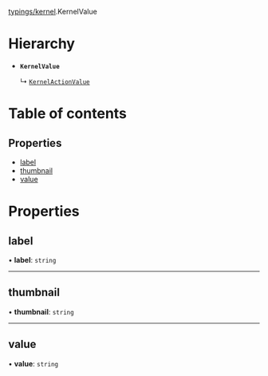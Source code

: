 [typings/kernel](../modules/typings_kernel.md).KernelValue

# Hierarchy

- **`KernelValue`**

  ↳ [`KernelActionValue`](typings_kernel.KernelActionValue.md)

# Table of contents

## Properties

- [label](typings_kernel.KernelValue.md#label)
- [thumbnail](typings_kernel.KernelValue.md#thumbnail)
- [value](typings_kernel.KernelValue.md#value)

# Properties

## label

• **label**: `string`

___

## thumbnail

• **thumbnail**: `string`

___

## value

• **value**: `string`
